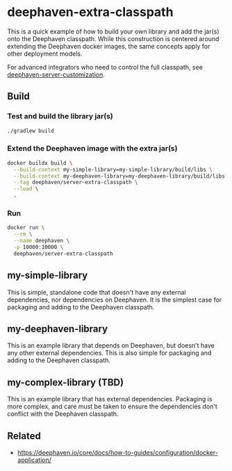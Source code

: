 # deephaven-extra-classpath

This is a quick example of how to build your own library and add the jar(s) onto the Deephaven classpath.
While this construction is centered around extending the Deephaven docker images, the same concepts apply for other deployment models.

For advanced integrators who need to control the full classpath, see [deephaven-server-customization](https://github.com/devinrsmith/deephaven-server-customization).

## Build

### Test and build the library jar(s)

```bash
./gradlew build
```

### Extend the Deephaven image with the extra jar(s)

```bash
docker buildx build \
  --build-context my-simple-library=my-simple-library/build/libs \
  --build-context my-deephaven-library=my-deephaven-library/build/libs \
  --tag deephaven/server-extra-classpath \
  --load \
  .
```

### Run

```bash
docker run \
  --rm \
  --name deephaven \
  -p 10000:10000 \
  deephaven/server-extra-classpath
```

## my-simple-library

This is simple, standalone code that doesn't have any external dependencies, nor dependencies on Deephaven. It is the
simplest case for packaging and adding to the Deephaven classpath.

## my-deephaven-library

This is an example library that depends on Deephaven, but doesn't have any other external dependencies. This is also
simple for packaging and adding to the Deephaven classpath.

## my-complex-library (TBD)

This is an example library that has external dependencies. Packaging is more complex, and care must be taken to ensure
the dependencies don't conflict with the Deephaven classpath.

## Related

* https://deephaven.io/core/docs/how-to-guides/configuration/docker-application/
